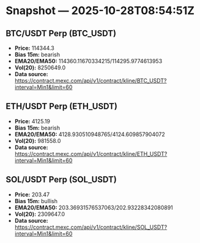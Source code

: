 # Snapshot — 2025-10-28T08:54:51Z

## BTC/USDT Perp (BTC_USDT)
- **Price:** 114344.3
- **Bias 15m:** bearish
- **EMA20/EMA50:** 114360.11670334215/114295.9774613953
- **Vol(20):** 8250649.0
- **Data source:** https://contract.mexc.com/api/v1/contract/kline/BTC_USDT?interval=Min1&limit=60

## ETH/USDT Perp (ETH_USDT)
- **Price:** 4125.19
- **Bias 15m:** bearish
- **EMA20/EMA50:** 4128.930510948765/4124.609857904072
- **Vol(20):** 981558.0
- **Data source:** https://contract.mexc.com/api/v1/contract/kline/ETH_USDT?interval=Min1&limit=60

## SOL/USDT Perp (SOL_USDT)
- **Price:** 203.47
- **Bias 15m:** bullish
- **EMA20/EMA50:** 203.36931576537063/202.93228342080891
- **Vol(20):** 2309647.0
- **Data source:** https://contract.mexc.com/api/v1/contract/kline/SOL_USDT?interval=Min1&limit=60

